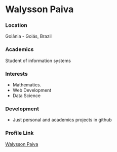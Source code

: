 # Walysson Paiva

### Location

Goiânia - Goiás, Brazil

### Academics

Student of information systems

### Interests

- Mathematics.
- Web Development 
- Data Science

### Development

- Just personal and academics projects in github

### Profile Link

[Walysson Paiva](https://github.com/WalyssonPaiva)
